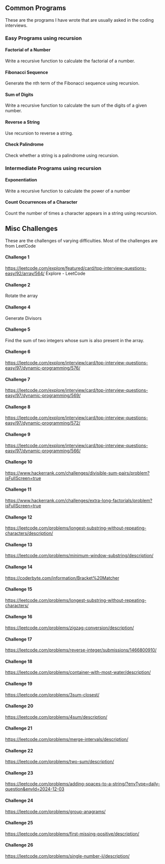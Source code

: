 ## Common Programs

These are the programs I have wrote that are usually asked in the coding interviews.

### Easy Programs using recursion

#### Factorial of a Number
Write a recursive function to calculate the factorial of a number.

#### Fibonacci Sequence
Generate the nth term of the Fibonacci sequence using recursion.

#### Sum of Digits
Write a recursive function to calculate the sum of the digits of a given number.

#### Reverse a String
Use recursion to reverse a string.

#### Check Palindrome
Check whether a string is a palindrome using recursion.

### Intermediate Programs using recursion

#### Exponentiation
Write a recursive function to calculate the power of a number 

#### Count Occurrences of a Character
Count the number of times a character appears in a string using recursion.



## Misc Challenges

These are the challenges of varying difficulties. Most of the challenges are from LeetCode


#### Challenge 1 
https://leetcode.com/explore/featured/card/top-interview-questions-easy/92/array/564/
Explore - LeetCode

#### Challenge 2

Rotate the array

#### Challenge 4
Generate Divisors

#### Challenge 5

Find the sum of two integers whose sum is also present in the array.

#### Challenge 6
https://leetcode.com/explore/interview/card/top-interview-questions-easy/97/dynamic-programming/576/

#### Challenge 7
https://leetcode.com/explore/interview/card/top-interview-questions-easy/97/dynamic-programming/569/

#### Challenge 8
https://leetcode.com/explore/interview/card/top-interview-questions-easy/97/dynamic-programming/572/

#### Challenge 9
https://leetcode.com/explore/interview/card/top-interview-questions-easy/97/dynamic-programming/566/

#### Challenge 10
https://www.hackerrank.com/challenges/divisible-sum-pairs/problem?isFullScreen=true

#### Challenge 11
https://www.hackerrank.com/challenges/extra-long-factorials/problem?isFullScreen=true

#### Challenge 12
https://leetcode.com/problems/longest-substring-without-repeating-characters/description/

#### Challenge 13
https://leetcode.com/problems/minimum-window-substring/description/

#### Challenge 14
https://coderbyte.com/information/Bracket%20Matcher

#### Challenge 15
https://leetcode.com/problems/longest-substring-without-repeating-characters/

#### Challenge 16
https://leetcode.com/problems/zigzag-conversion/description/

#### Challenge 17
https://leetcode.com/problems/reverse-integer/submissions/1466800910/

#### Challenge 18
https://leetcode.com/problems/container-with-most-water/description/

#### Challenge 19
https://leetcode.com/problems/3sum-closest/

#### Challenge 20
https://leetcode.com/problems/4sum/description/

#### Challenge 21
https://leetcode.com/problems/merge-intervals/description/


#### Challenge 22
https://leetcode.com/problems/two-sum/description/

#### Challenge 23
https://leetcode.com/problems/adding-spaces-to-a-string/?envType=daily-question&envId=2024-12-03

#### Challenge 24
https://leetcode.com/problems/group-anagrams/

#### Challenge 25
https://leetcode.com/problems/first-missing-positive/description/

#### Challenge 26
https://leetcode.com/problems/single-number-ii/description/